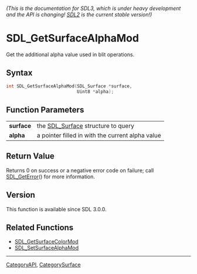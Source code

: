 ###### (This is the documentation for SDL3, which is under heavy development and the API is changing! [SDL2](https://wiki.libsdl.org/SDL2/) is the current stable version!)
# SDL_GetSurfaceAlphaMod

Get the additional alpha value used in blit operations.

## Syntax

```c
int SDL_GetSurfaceAlphaMod(SDL_Surface *surface,
                           Uint8 *alpha);

```

## Function Parameters

|                 |                                                   |
| --------------- | ------------------------------------------------- |
| **surface**     | the [SDL_Surface](SDL_Surface.md) structure to query |
| **alpha**       | a pointer filled in with the current alpha value  |

## Return Value

Returns 0 on success or a negative error code on failure; call
[SDL_GetError](SDL_GetError.md)() for more information.

## Version

This function is available since SDL 3.0.0.

## Related Functions

* [SDL_GetSurfaceColorMod](SDL_GetSurfaceColorMod.md)
* [SDL_SetSurfaceAlphaMod](SDL_SetSurfaceAlphaMod.md)

----
[CategoryAPI](CategoryAPI.md), [CategorySurface](CategorySurface.md)
